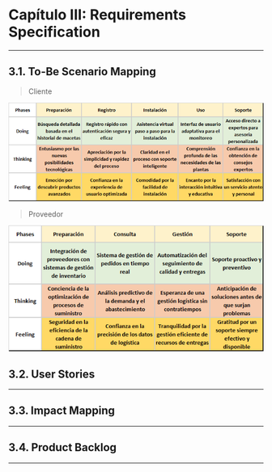 # Capítulo III: Requirements Specification
---
## 3.1. To-Be Scenario Mapping
> Cliente

![ToBeCliente](./assets/To-Be%20Scenario%20Mapping%20-%20Cliente.png)

> Proveedor

![ToBeProveedor](./assets/To-Be%20Scenario%20Mapping%20-%20Proveedor.png)

## 3.2. User Stories
---
## 3.3. Impact Mapping
---
## 3.4. Product Backlog
---